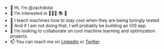 - 👋 Hi, I’m @zachdotai
- 👀 I’m interested in 👨🏻‍💻 📚 🧬
- 🌱 I teach machines how to stay cool when they are being turingly tested
- 🍎 And if I am not doing that, I will probably be building an iOS app
- 💞️ I’m looking to collaborate on cool machine learning and optimization projects
- 📫 You can reach me on [LinkedIn](https://www.linkedin.com/in/ahmed-aly-msc-657264b4/) or [Twitter](https://twitter.com/zachdotai)

<!---
zachdotai/zachdotai is a ✨ special ✨ repository because its `README.md` (this file) appears on your GitHub profile.
You can click the Preview link to take a look at your changes.
--->
